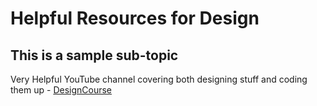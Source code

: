 # Helpful Resources for Design

## This is a sample sub-topic
Very Helpful YouTube channel covering both designing stuff and coding them up - [DesignCourse](https://www.youtube.com/c/DesignCourse
)